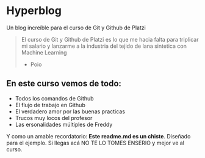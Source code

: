 # Hyperblog
Un blog increíble para el curso de Git y Github de Platzi
>El curso de Git y Github de Platzi es lo que me hacia falta para triplicar mi salario y lanzarme a la industria del tejido de lana sintetica con Machine Learning
> - Poio

## En este curso vemos de todo:
* Todos los comandos de Github
* El flujo de trabajo en Github
* El verdadero amor por las buenas practicas
* Trucos muy locos del profesor
* Las ersonalidades múltiples de Freddy

Y como un amable recordatorio: **Este readme.md es un chiste**. Diseñado para el ejemplo. Si llegas acá NO TE LO TOMES ENSERIO y mejor ve al curso.
